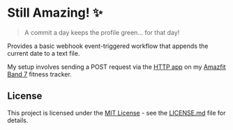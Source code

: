 # Still Amazing! ✨

> A commit a day keeps the profile green... for that day!

Provides a basic webhook event-triggered workflow that appends the current date to a text file. 

My setup involves sending a POST request via the [HTTP app](https://github.com/activebridge/HTTP.git) on my [Amazfit Band 7](https://www.amazfit.com/products/amazfit-band-7) fitness tracker. 

## License

This project is licensed under the [MIT License](https://spdx.org/licenses/MIT.html) - see the [LICENSE.md](./LICENSE.md) file for details.
